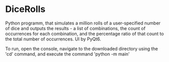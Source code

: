 # DiceRolls

Python programm, that simulates a million rolls of a user-specified number of dice and outputs the results - 
a list of combinations, the count of occurrences for each combination, 
and the percentage ratio of that count to the total number of occurrences. 
UI by PyQt6.

To run, open the console, 
navigate to the downloaded directory using the 'cd' command, 
and execute the command 'python -m main'